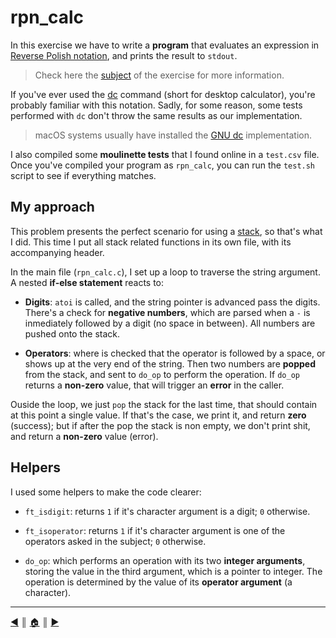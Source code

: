 # rpn_calc
In this exercise we have to write a **program** that evaluates an expression in [Reverse Polish notation](https://en.wikipedia.org/wiki/Reverse_Polish_notation), and prints the result to `stdout`.

> Check here the [subject](https://github.com/lifeBalance/c_exam/blob/main/05/rpn_calc/subject.en.txt) of the exercise for more information.

If you've ever used the [dc](https://en.wikipedia.org/wiki/Dc_(computer_program)) command (short for desktop calculator), you're probably familiar with this notation. Sadly, for some reason, some tests performed with `dc` don't throw the same results as our implementation.

> macOS systems usually have installed the [GNU dc](https://www.gnu.org/software/bc/manual/dc-1.05/html_mono/dc.html) implementation.

I also compiled some **moulinette tests** that I found online in a `test.csv` file. Once you've compiled your program as `rpn_calc`, you can run the `test.sh` script to see if everything matches.

## My approach
This problem presents the perfect scenario for using a [stack](https://en.wikipedia.org/wiki/Stack_(abstract_data_type)), so that's what I did. This time I put all stack related functions in its own file, with its accompanying header.

In the main file (`rpn_calc.c`), I set up a loop to traverse the string argument. A nested **if-else statement** reacts to:

* **Digits**: `atoi` is called, and the string pointer is advanced pass the digits. There's a check for **negative numbers**, which are parsed when a `-` is inmediately followed by a digit (no space in between). All numbers are pushed onto the stack.

* **Operators**: where is checked that the operator is followed by a space, or shows up at the very end of the string. Then two numbers are **popped** from the stack, and sent to `do_op` to perform the operation. If `do_op` returns a **non-zero** value, that will trigger an **error** in the caller.

Ouside the loop, we just `pop` the stack for the last time, that should contain at this point a single value. If that's the case, we print it, and return **zero** (success); but if after the pop the stack is non empty, we don't print shit, and return a **non-zero** value (error).

## Helpers
I used some helpers to make the code clearer:

* `ft_isdigit`: returns `1` if it's character argument is a digit; `0` otherwise.

* `ft_isoperator`: returns `1` if it's character argument is one of the operators asked in the subject; `0` otherwise.

* `do_op`: which performs an operation with its two **integer arguments**, storing the value in the third argument, which is a pointer to integer. The operation is determined by the value of its **operator argument** (a character).

---
[:arrow_backward:][back] ║ [:house:][home] ║ [:arrow_forward:][next]

<!-- navigation -->
[home]: ../../README.md
[back]: ./print_memory.md
[next]: ../index.md